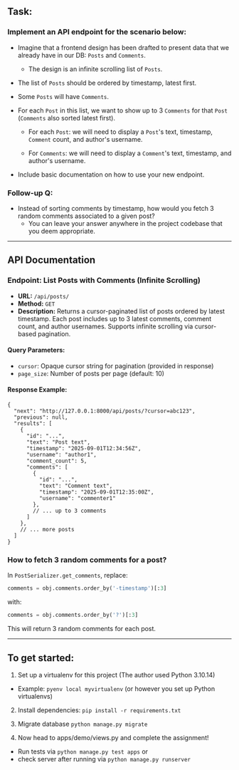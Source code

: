 ## Task:

### Implement an API endpoint for the scenario below:

- Imagine that a frontend design has been drafted to present data that we already have in our DB: `Posts` and `Comments`. 

  * The design is an infinite scrolling list of `Posts`.

- The list of `Posts` should be ordered by timestamp, latest first. 

- Some `Posts` will have `Comments`. 

- For each `Post` in this list, we want to show up to 3 `Comments` for that `Post` (`Comments` also sorted latest first).

  * For each `Post`: we will need to display a `Post`'s text, timestamp, `Comment` count, and author's username.

  * For `Comments`: we will need to display a `Comment`'s text, timestamp, and author's username.

- Include basic documentation on how to use your new endpoint.

### Follow-up Q: 
- Instead of sorting comments by timestamp, how would you fetch 3 random comments associated to a given post?
  * You can leave your answer anywhere in the project codebase that you deem appropriate.

---

## API Documentation


### Endpoint: List Posts with Comments (Infinite Scrolling)

- **URL:** `/api/posts/`
- **Method:** `GET`
- **Description:** Returns a cursor-paginated list of posts ordered by latest timestamp. Each post includes up to 3 latest comments, comment count, and author usernames. Supports infinite scrolling via cursor-based pagination.

#### Query Parameters:
- `cursor`: Opaque cursor string for pagination (provided in response)
- `page_size`: Number of posts per page (default: 10)

#### Response Example:
```
{
  "next": "http://127.0.0.1:8000/api/posts/?cursor=abc123",
  "previous": null,
  "results": [
    {
      "id": "...",
      "text": "Post text",
      "timestamp": "2025-09-01T12:34:56Z",
      "username": "author1",
      "comment_count": 5,
      "comments": [
        {
          "id": "...",
          "text": "Comment text",
          "timestamp": "2025-09-01T12:35:00Z",
          "username": "commenter1"
        },
        // ... up to 3 comments
      ]
    },
    // ... more posts
  ]
}
```

### How to fetch 3 random comments for a post?
In `PostSerializer.get_comments`, replace:
```python
comments = obj.comments.order_by('-timestamp')[:3]
```
with:
```python
comments = obj.comments.order_by('?')[:3]
```
This will return 3 random comments for each post.

---

## To get started:

1. Set up a virtualenv for this project (The author used Python 3.10.14)

- Example: `pyenv local myvirtualenv` (or however you set up Python virtualenvs)

2. Install dependencies: `pip install -r requirements.txt`

3. Migrate database `python manage.py migrate`

4. Now head to apps/demo/views.py and complete the assignment!

- Run tests via `python manage.py test apps` or
- check server after running via `python manage.py runserver`
